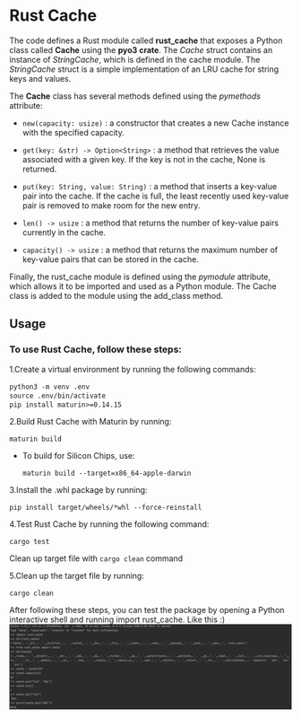 # Rust Cache


The code defines a Rust module called **rust_cache** that exposes a Python class called **Cache** using the **pyo3 crate**.
The _Cache_ struct contains an instance of _StringCache_, which is defined in the cache module. The _StringCache_ struct is a simple implementation of an LRU cache for string keys and values.



The **Cache** class has several methods defined using the _pymethods_ attribute:


- ``new(capacity: usize)`` : a constructor that creates a new Cache instance with the specified capacity.

- ``get(key: &str) -> Option<String>`` : a method that retrieves the value associated with a given key. If the key is not in the cache, None is returned.

- ``put(key: String, value: String)`` : a method that inserts a key-value pair into the cache. If the cache is full, the least recently used key-value pair is removed to make room for the new entry.

- ``len() -> usize`` : a method that returns the number of key-value pairs currently in the cache.

- ``capacity() -> usize`` : a method that returns the maximum number of key-value pairs that can be stored in the cache.

Finally, the rust_cache module is defined using the _pymodule_ attribute, which allows it to be imported and used as a Python module. The Cache class is added to the module using the add_class method.


## Usage


### To use Rust Cache, follow these steps:

1.Create a virtual environment by running the following commands:
  ```shell
  python3 -m venv .env
  source .env/bin/activate
  pip install maturin>=0.14.15
  ```

2.Build Rust Cache with Maturin by running:
  ```shell
  maturin build
  ```

  - To build for Silicon Chips, use:
    ```shell
    maturin build --target=x86_64-apple-darwin
    ```

3.Install the .whl package by running:
  ```shell
  pip install target/wheels/*whl --force-reinstall
  ```


4.Test Rust Cache by running the following command:
  ```shell
  cargo test
  ```

Clean up target file with ``cargo clean`` command

5.Clean up the target file by running:
  ```shell
  cargo clean
  ```


After following these steps, you can test the package by opening a Python interactive shell and running import rust_cache.
Like this :) 
![img_2.png](img_2.png)